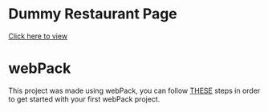 # Dummy Restaurant Page
[Click here to view](https://cxnzensei.github.io/restaurant-page/)

# webPack
This project was made using webPack, you can follow [THESE](https://webpack.js.org/guides/getting-started/) steps in order to get started with your first webPack project.
